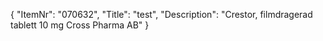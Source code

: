 {
  "ItemNr": "070632",
  "Title": "test",
  "Description": "Crestor, filmdragerad tablett 10 mg Cross Pharma AB"
}